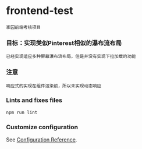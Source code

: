 # frontend-test

```
家园前端考核项目
```

### 目标：实现类似Pinterest相似的瀑布流布局
```
已经实现适应多种屏幕瀑布流布局，但是并没有实现下拉加载的功能
```

### 注意
```
响应式的实现在组件渲染前，所以未实现动态响应
```

### Lints and fixes files
```
npm run lint
```

### Customize configuration
See [Configuration Reference](https://cli.vuejs.org/config/).
